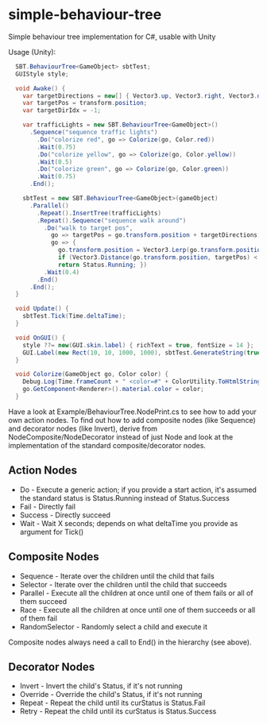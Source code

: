 # simple-behaviour-tree
Simple behaviour tree implementation for C#, usable with Unity

Usage (Unity):

```C#
  SBT.BehaviourTree<GameObject> sbtTest;
  GUIStyle style;

  void Awake() {
    var targetDirections = new[] { Vector3.up, Vector3.right, Vector3.down, Vector3.left };
    var targetPos = transform.position;
    var targetDirIdx = -1;

    var trafficLights = new SBT.BehaviourTree<GameObject>()
      .Sequence("sequence traffic lights")
        .Do("colorize red", go => Colorize(go, Color.red))
        .Wait(0.75)
        .Do("colorize yellow", go => Colorize(go, Color.yellow))
        .Wait(0.5)
        .Do("colorize green", go => Colorize(go, Color.green))
        .Wait(0.75)
      .End();

    sbtTest = new SBT.BehaviourTree<GameObject>(gameObject)
      .Parallel()
        .Repeat().InsertTree(trafficLights)
        .Repeat().Sequence("sequence walk around")
          .Do("walk to target pos",
            go => targetPos = go.transform.position + targetDirections[targetDirIdx = (targetDirIdx + 1) % 4],
            go => {
              go.transform.position = Vector3.Lerp(go.transform.position, targetPos, (float)tree.DeltaTime * 5f);
              if (Vector3.Distance(go.transform.position, targetPos) < 0.01f) { go.transform.position = targetPos; return Status.Success; }
              return Status.Running; })
          .Wait(0.4)
        .End()
      .End();
  }

  void Update() {
    sbtTest.Tick(Time.deltaTime);
  }

  void OnGUI() {
    style ??= new(GUI.skin.label) { richText = true, fontSize = 14 };
    GUI.Label(new Rect(10, 10, 1000, 1000), sbtTest.GenerateString(true), style);
  }

  void Colorize(GameObject go, Color color) {
    Debug.Log(Time.frameCount + " <color=#" + ColorUtility.ToHtmlStringRGB(color) + ">ColorTest</color> " + name, go);
    go.GetComponent<Renderer>().material.color = color;
  }
```

Have a look at Example/BehaviourTree.NodePrint.cs to see how to add your own action nodes. To find out how to add composite nodes (like Sequence) and decorator nodes (like Invert), derive from NodeComposite/NodeDecorator instead of just Node and look at the implementation of the standard composite/decorator nodes.

## Action Nodes

* Do - Execute a generic action; if you provide a start action, it's assumed the standard status is Status.Running instead of Status.Success
* Fail - Directly fail
* Success - Directly succeed
* Wait - Wait X seconds; depends on what deltaTime you provide as argument for Tick()

## Composite Nodes

* Sequence - Iterate over the children until the child that fails
* Selector - Iterate over the children until the child that succeeds
* Parallel - Execute all the children at once until one of them fails or all of them succeed
* Race - Execute all the children at once until one of them succeeds or all of them fail
* RandomSelector - Randomly select a child and execute it

Composite nodes always need a call to End() in the hierarchy (see above).

## Decorator Nodes

* Invert - Invert the child's Status, if it's not running
* Override - Override the child's Status, if it's not running
* Repeat - Repeat the child until its curStatus is Status.Fail
* Retry - Repeat the child until its curStatus is Status.Success
